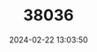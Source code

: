 ---
title: "38036"
category: "Syzygium caryophyllatum"
draft: false
date: 2024-02-22 13:03:50
languages:
  Konkani: ["Bhedshi"]
  Sanskrit: ["Hrasvajambuh"]
  Malayalam: ["Karinjara", "Njara", "Pottinjaval", "Cherujara"]
  Kannada: ["Kunta neerale", "Kuntangila"]
  Marathi: ["Ran lavang"]
---